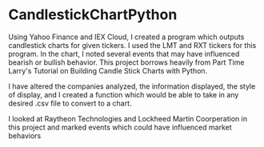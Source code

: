 # CandlestickChartPython
Using Yahoo Finance and IEX Cloud, I created a program which outputs candlestick charts for given tickers. I used the LMT and RXT tickers for this program. 
In the chart, I noted several events that may have influenced bearish or bullish behavior. This project borrows heavily from Part Time Larry's Tutorial on 
Building Candle Stick Charts with Python.

I have altered the companies analyzed, the information displayed, the style of display, and I created a function which would be able to take in any desired 
.csv file to convert to a chart. 

I looked at Raytheon Technologies and Lockheed Martin Coorperation in this project and marked events which could have influenced market behaviors 

